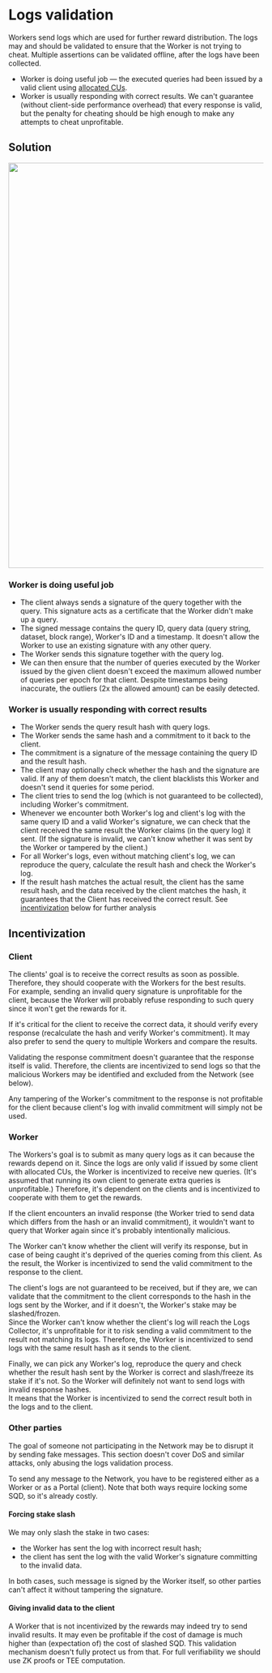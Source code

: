 # Logs validation

Workers send logs which are used for further reward distribution. The logs may and should be validated to ensure that the Worker is not trying to cheat. Multiple assertions can be validated offline, after the logs have been collected.

* Worker is doing useful job — the executed queries had been issued by a valid client using [allocated CUs](06_compute_units_allocation.md).
* Worker is usually responding with correct results. We can't guarantee (without client-side performance overhead) that every response is valid, but the penalty for cheating should be high enough to make any attempts to cheat unprofitable.

## Solution

<img src="https://github.com/user-attachments/assets/3dc1d7f6-663a-4aaa-aa5a-827b331ffaae" width="800" />


### Worker is doing useful job

* The client always sends a signature of the query together with the query.
  This signature acts as a certificate that the Worker didn't make up a query.
* The signed message contains the query ID, query data (query string, dataset, block range), Worker's ID and a timestamp. It doesn't allow the Worker to use an existing signature with any other query.
* The Worker sends this signature together with the query log.
* We can then ensure that the number of queries executed by the Worker issued by the given client doesn't exceed the maximum allowed number of queries per epoch for that client.
  Despite timestamps being inaccurate, the outliers (2x the allowed amount) can be easily detected.

### Worker is usually responding with correct results

* The Worker sends the query result hash with query logs.
* The Worker sends the same hash and a commitment to it back to the client.
* The commitment is a signature of the message containing the query ID and the result hash.
* The client may optionally check whether the hash and the signature are valid. If any of them doesn't match, the client blacklists this Worker and doesn't send it queries for some period.
* The client tries to send the log (which is not guaranteed to be collected), including Worker's commitment.
* Whenever we encounter both Worker's log and client's log with the same query ID and a valid Worker's signature, we can check that the client received the same result the Worker claims (in the query log) it sent.
  (If the signature is invalid, we can't know whether it was sent by the Worker or tampered by the client.)
* For all Worker's logs, even without matching client's log, we can reproduce the query, calculate the result hash and check the Worker's log.
* If the result hash matches the actual result, the client has the same result hash, and the data received by the client matches the hash, it guarantees that the Client has received the correct result.
  See [incentivization](#incentivization) below for further analysis

## Incentivization

### Client

The clients' goal is to receive the correct results as soon as possible.
Therefore, they should cooperate with the Workers for the best results.\
For example, sending an invalid query signature is unprofitable for the client,
because the Worker will probably refuse responding to such query since it won't get the rewards for it.

If it's critical for the client to receive the correct data, it should verify every response (recalculate the hash and verify Worker's commitment).
It may also prefer to send the query to multiple Workers and compare the results.

Validating the response commitment doesn't guarantee that the response itself is valid.
Therefore, the clients are incentivized to send logs so that the malicious Workers may be identified and excluded from the Network (see below).

Any tampering of the Worker's commitment to the response is not profitable for the client because client's log with invalid commitment will simply not be used.

### Worker

The Workers's goal is to submit as many query logs as it can because the rewards depend on it.
Since the logs are only valid if issued by some client with allocated CUs, the Worker is incentivized to receive new queries. (It's assumed that running its own client to generate extra queries is unprofitable.)
Therefore, it's dependent on the clients and is incentivized to cooperate with them to get the rewards.

If the client encounters an invalid response (the Worker tried to send data which differs from the hash or an invalid commitment), it wouldn't want to query that Worker again since it's probably intentionally malicious.

The Worker can't know whether the client will verify its response, but in case of being caught it's deprived of the queries coming from this client.
As the result, the Worker is incentivized to send the valid commitment to the response to the client.

The client's logs are not guaranteed to be received, but if they are, we can validate that the commitment to the client corresponds to the hash in the logs sent by the Worker, and if it doesn't, the Worker's stake may be slashed/frozen.\
Since the Worker can't know whether the client's log will reach the Logs Collector, it's unprofitable for it to risk sending a valid commitment to the result not matching its logs.
Therefore, the Worker is incentivized to send logs with the same result hash as it sends to the client.

Finally, we can pick any Worker's log, reproduce the query and check whether the result hash sent by the Worker is correct and slash/freeze its stake if it's not.
So the Worker will definitely not want to send logs with invalid response hashes.\
It means that the Worker is incentivized to send the correct result both in the logs and to the client.

### Other parties

The goal of someone not participating in the Network may be to disrupt it by sending fake messages.
This section doesn't cover DoS and similar attacks, only abusing the logs validation process.

To send any message to the Network, you have to be registered either as a Worker or as a Portal (client).
Note that both ways require locking some SQD, so it's already costly.

#### Forcing stake slash

We may only slash the stake in two cases:
* the Worker has sent the log with incorrect result hash;
* the client has sent the log with the valid Worker's signature committing to the invalid data.

In both cases, such message is signed by the Worker itself, so other parties can't affect it without tampering the signature.

#### Giving invalid data to the client
A Worker that is not incentivized by the rewards may indeed try to send invalid results.
It may even be profitable if the cost of damage is much higher than (expectation of) the cost of slashed SQD.
This validation mechanism doesn't fully protect us from that. For full verifiability we should use ZK proofs or TEE computation.
